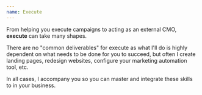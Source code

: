 ```yaml
---
name: Execute
---
```


From helping you execute campaigns to acting as an external CMO, **execute** can take many shapes. 

There are no "common deliverables" for execute as what I'll do is highly dependent on what needs to be done for you to succeed, but often I create landing pages, redesign websites, configure your marketing automation tool, etc.  

In all cases, I accompany you so you can master and integrate these skills to in your business. 
